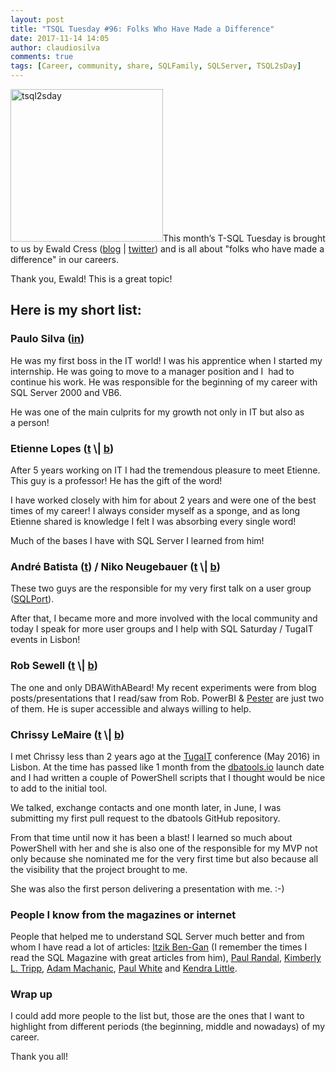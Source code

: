 ```yaml
---
layout: post
title: "TSQL Tuesday #96: Folks Who Have Made a Difference"
date: 2017-11-14 14:05
author: claudiosilva
comments: true
tags: [Career, community, share, SQLFamily, SQLServer, TSQL2sDay]
---
```

<a href="https://sqlonice.com/tsql-tuesday-96-three-people-who-made-a-difference/" target="_blank" rel="noopener"><img class=" size-full wp-image-599 aligncenter" src="https://claudioessilva.github.io/img/2017/09/tsql2sday.jpg" alt="tsql2sday" width="244" height="244" /></a>This month’s T-SQL Tuesday is brought to us by Ewald Cress‏ (<a href="https://sqlonice.com/">blog</a> | <a href="https://twitter.com/sqlonice">twitter</a>) and is all about "folks who have made a difference" in our careers.

Thank you, Ewald! This is a great topic!

<h2>Here is my short list:</h2>

<h3>Paulo Silva (<a href="https://www.linkedin.com/in/paulo-silva/" target="_blank" rel="noopener">in</a>)</h3>

He was my first boss in the IT world! I was his apprentice when I started my internship. He was going to move to a manager position and I  had to continue his work. He was responsible for the beginning of my career with SQL Server 2000 and VB6.

He was one of the main culprits for my growth not only in IT but also as a person!

<h3>Etienne Lopes (<a href="https://twitter.com/etienne_lopes" target="_blank" rel="noopener">t</a> \| <a href="https://sqland.wordpress.com" target="_blank" rel="noopener">b</a>)</h3>

After 5 years working on IT I had the tremendous pleasure to meet Etienne. This guy is a professor! He has the gift of the word!

I have worked closely with him for about 2 years and were one of the best times of my career! I always consider myself as a sponge, and as long Etienne shared is knowledge I felt I was absorbing every single word!

Much of the bases I have with SQL Server I learned from him!

<h3>André Batista (<a href="https://twitter.com/klunkySQL" target="_blank" rel="noopener">t</a>) / Niko Neugebauer (<a href="https://twitter.com/NikoNeugebauer">t</a> \| <a href="http://www.nikoport.com/" target="_blank" rel="noopener">b</a>)</h3>

These two guys are the responsible for my very first talk on a user group (<a href="http://sqlport.com" target="_blank" rel="noopener">SQLPort</a>).

After that, I became more and more involved with the local community and today I speak for more user groups and I help with SQL Saturday / TugaIT events in Lisbon!

<h3>Rob Sewell (<a href="https://twitter.com/sqldbawithbeard" target="_blank" rel="noopener">t</a> \| <a href="https://sqldbawithabeard.com/" target="_blank" rel="noopener">b</a>)</h3>

The one and only DBAWithABeard! My recent experiments were from blog posts/presentations that I read/saw from Rob. PowerBI &amp; <a href="https://github.com/pester/Pester" target="_blank" rel="noopener">Pester</a> are just two of them. He is super accessible and always willing to help.

<h3>Chrissy LeMaire (<a href="https://twitter.com/cl" target="_blank" rel="noopener">t</a> \| <a href="https://blog.netnerds.net" target="_blank" rel="noopener">b</a>)</h3>

I met Chrissy less than 2 years ago at the <a href="http://tugait.pt" target="_blank" rel="noopener">TugaIT</a> conference (May 2016) in Lisbon. At the time has passed like 1 month from the <a href="https://dbatools.io/" target="_blank" rel="noopener">dbatools.io</a> launch date and I had written a couple of PowerShell scripts that I thought would be nice to add to the initial tool.

We talked, exchange contacts and one month later, in June, I was submitting my first pull request to the dbatools GitHub repository.

From that time until now it has been a blast! I learned so much about PowerShell with her and she is also one of the responsible for my MVP not only because she nominated me for the very first time but also because all the visibility that the project brought to me.

She was also the first person delivering a presentation with me. :-)

<h3>People I know from the magazines or internet</h3>

People that helped me to understand SQL Server much better and from whom I have read a lot of articles: <a href="https://twitter.com/ItzikBenGan" target="_blank" rel="noopener">Itzik Ben-Gan</a> (I remember the times I read the SQL Magazine with great articles from him), <a href="https://twitter.com/PaulRandal" target="_blank" rel="noopener">Paul Randal</a>, <a href="https://twitter.com/KimberlyLTripp" target="_blank" rel="noopener">Kimberly L. Tripp</a>, <a href="https://twitter.com/AdamMachanic" target="_blank" rel="noopener">Adam Machanic</a>, <a href="https://twitter.com/SQL_Kiwi" target="_blank" rel="noopener">Paul White</a> and <a href="https://twitter.com/Kendra_Little" target="_blank" rel="noopener">Kendra Little</a>.

<h3>Wrap up</h3>

I could add more people to the list but, those are the ones that I want to highlight from different periods (the beginning, middle and nowadays) of my career.

Thank you all!

&nbsp;
